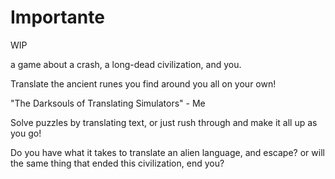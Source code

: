 # Importante
WIP

a game about a crash, a long-dead civilization, and you.


Translate the ancient runes you find around you all on your own!

"The Darksouls of Translating Simulators" - Me

Solve puzzles by translating text, or just rush through and make it all up as you go!


Do you have what it takes to translate an alien language, and escape? or will the same thing that ended this civilization, end you?
